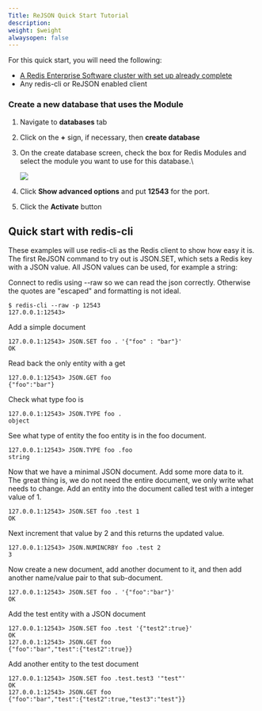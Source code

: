 ```yaml
---
Title: ReJSON Quick Start Tutorial
description: 
weight: $weight
alwaysopen: false
---
```

For this quick start, you will need the following:

-   [A Redis Enterprise Software cluster with set up already
    complete](/redis-enterprise-documentation/getting-started/quick-setup/)
-   Any redis-cli or ReJSON enabled client

### Create a new database that uses the Module

1.  Navigate to **databases** tab
2.  Click on the **+** sign, if necessary, then **create database**
3.  On the create database screen, check the box for Redis Modules and
    select the module you want to use for this database.\

    ![](/images/rs/create_database-1.png?width=794&height=554)
4.  Click **Show advanced options** and put **12543** for the port.
5.  Click the **Activate** button

Quick start with redis-cli
--------------------------

These examples will use redis-cli as the Redis client to show how easy
it is. The first ReJSON command to try out is JSON.SET, which sets a
Redis key with a JSON value. All JSON values can be used, for example a
string:

Connect to redis using --raw so we can read the json correctly.
Otherwise the quotes are "escaped" and formatting is not ideal.

``` {style="border: 2px solid #ddd; background-color: #333; color: #fff; padding: 10px; -webkit-font-smoothing: auto;"}
$ redis-cli --raw -p 12543
127.0.0.1:12543>
```

Add a simple document

``` {style="border: 2px solid #ddd; background-color: #333; color: #fff; padding: 10px; -webkit-font-smoothing: auto;"}
127.0.0.1:12543> JSON.SET foo . '{"foo" : "bar"}'
OK
```

Read back the only entity with a get

``` {style="border: 2px solid #ddd; background-color: #333; color: #fff; padding: 10px; -webkit-font-smoothing: auto;"}
127.0.0.1:12543> JSON.GET foo
{"foo":"bar"}
```

Check what type foo is

``` {style="border: 2px solid #ddd; background-color: #333; color: #fff; padding: 10px; -webkit-font-smoothing: auto;"}
127.0.0.1:12543> JSON.TYPE foo .
object
```

See what type of entity the foo entity is in the foo document.

``` {style="border: 2px solid #ddd; background-color: #333; color: #fff; padding: 10px; -webkit-font-smoothing: auto;"}
127.0.0.1:12543> JSON.TYPE foo .foo
string
```

Now that we have a minimal JSON document. Add some more data to it. The
great thing is, we do not need the entire document, we only write what
needs to change. Add an entity into the document called test with a
integer value of 1.

``` {style="border: 2px solid #ddd; background-color: #333; color: #fff; padding: 10px; -webkit-font-smoothing: auto;"}
127.0.0.1:12543> JSON.SET foo .test 1
OK
```

Next increment that value by 2 and this returns the updated value.

``` {style="border: 2px solid #ddd; background-color: #333; color: #fff; padding: 10px; -webkit-font-smoothing: auto;"}
127.0.0.1:12543> JSON.NUMINCRBY foo .test 2
3
```

Now create a new document, add another document to it, and then add
another name/value pair to that sub-document.

``` {style="border: 2px solid #ddd; background-color: #333; color: #fff; padding: 10px; -webkit-font-smoothing: auto;"}
127.0.0.1:12543> JSON.SET foo . '{"foo":"bar"}'
OK
```

Add the test entity with a JSON document

``` {style="border: 2px solid #ddd; background-color: #333; color: #fff; padding: 10px; -webkit-font-smoothing: auto;"}
127.0.0.1:12543> JSON.SET foo .test '{"test2":true}'
OK
127.0.0.1:12543> JSON.GET foo
{"foo":"bar","test":{"test2":true}}
```

Add another entity to the test document

``` {style="border: 2px solid #ddd; background-color: #333; color: #fff; padding: 10px; -webkit-font-smoothing: auto;"}
127.0.0.1:12543> JSON.SET foo .test.test3 '"test"'
OK
127.0.0.1:12543> JSON.GET foo
{"foo":"bar","test":{"test2":true,"test3":"test"}}
```
